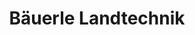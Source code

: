 ---
title: "Bäuerle Landtechnik"
url: /burgstetten/baeuerle-landtechnik-untere-hofstrasse/
shop: Autowerkstatt
---